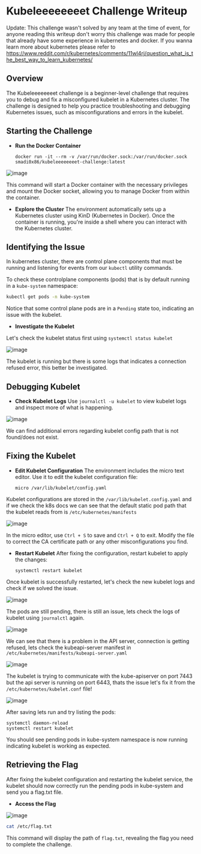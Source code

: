 # Kubeleeeeeeeet Challenge Writeup

Update: This challenge wasn't solved by any team at the time of event, for anyone reading this writeup don't worry this challenge was made for people that already have some experience in kubernetes and docker. If you wanna learn more about kubernetes please refer to  https://www.reddit.com/r/kubernetes/comments/11wl4rj/question_what_is_the_best_way_to_learn_kubernetes/

## Overview

The Kubeleeeeeeeet challenge is a beginner-level challenge that requires you to debug and fix a misconfigured kubelet in a Kubernetes cluster. The challenge is designed to help you practice troubleshooting and debugging Kubernetes issues, such as misconfigurations and errors in the kubelet.

## Starting the Challenge

- **Run the Docker Container**

  ```
  docker run -it --rm -v /var/run/docker.sock:/var/run/docker.sock smadi0x86/kubeleeeeeeeet-challenge:latest
  ```
  
![image](https://github.com/Cyber-Security-Club-HTU/RamadanCTF/assets/75253629/1f1eadb7-6104-49ea-b709-ea684e4b6f21)

  This command will start a Docker container with the necessary privileges and mount the Docker socket, allowing you to manage Docker from within the container.

- **Explore the Cluster**
  The environment automatically sets up a Kubernetes cluster using KinD (Kubernetes in Docker). Once the container is running, you're inside a shell where you can interact with the Kubernetes cluster.

## Identifying the Issue

  In kubernetes cluster, there are control plane components that must be running and listening for events from our `kubectl` utility commands.

  To check these controlplane components (pods) that is by default running in a `kube-system` namespace:

  ```bash
  kubectl get pods -n kube-system
  ```

  Notice that some control plane pods are in a `Pending` state too, indicating an issue with the kubelet.

- **Investigate the Kubelet**

Let's check the kubelet status first using `systemctl status kubelet`

![image](https://github.com/Cyber-Security-Club-HTU/RamadanCTF/assets/75253629/f9d64530-aeaf-4e32-acd8-7992b6e24c55)

The kubelet is running but there is some logs that indicates a connection refused error, this better be investigated.

## Debugging Kubelet

- **Check Kubelet Logs**
  Use `journalctl -u kubelet` to view kubelet logs and inspect more of what is happening.

![image](https://github.com/Cyber-Security-Club-HTU/RamadanCTF/assets/75253629/11db76c2-92eb-4f9d-9efe-54151f6cd690)

We can find additional errors regarding kubelet config path that is not found/does not exist.

## Fixing the Kubelet

- **Edit Kubelet Configuration**
  The environment includes the micro text editor. Use it to edit the kubelet configuration file:

  ```
  micro /var/lib/kubelet/config.yaml
  ```
  
Kubelet configurations are stored in the `/var/lib/kubelet.config.yaml` and if we check the k8s docs we can see that the default static pod path that the kubelet reads from is `/etc/kubernetes/manifests`

![image](https://github.com/Cyber-Security-Club-HTU/RamadanCTF/assets/75253629/59cad2ee-3dfc-4ffa-8fce-26ada61083f9)

  In the micro editor, use `Ctrl + S` to save and `Ctrl + Q` to exit. Modify the file to correct the CA certificate path or any other misconfigurations you find.

- **Restart Kubelet**
  After fixing the configuration, restart kubelet to apply the changes:
  ```
  systemctl restart kubelet
  ```

Once kubelet is successfully restarted, let's check the new kubelet logs and check if we solved the issue.

![image](https://github.com/Cyber-Security-Club-HTU/RamadanCTF/assets/75253629/604d44e4-b661-4270-afd6-7696d799e80b)

The pods are still pending, there is still an issue, lets check the logs of kubelet using `journalctl` again.

![image](https://github.com/Cyber-Security-Club-HTU/RamadanCTF/assets/75253629/eac2fefb-a662-41be-8181-b5cd4833a213)

We can see that there is a problem in the API server, connection is getting refused, lets check the kubeapi-server manifest in `/etc/kubernetes/manifests/kubeapi-server.yaml`

![image](https://github.com/Cyber-Security-Club-HTU/RamadanCTF/assets/75253629/5cda34ae-c625-41ed-8aa7-6a2d051032c0)

The kubelet is trying to communicate with the kube-apiserver on port 7443 but the api server is running on port 6443, thats the issue let's fix it from the `/etc/kubernetes/kubelet.conf` file!

![image](https://github.com/Cyber-Security-Club-HTU/RamadanCTF/assets/75253629/a133901f-7eb8-417a-aaab-2009c84ba094)

After saving lets run and try listing the pods:
```
systemctl daemon-reload
systemctl restart kubelet
```

You should see pending pods in kube-system namespace is now running indicating kubelet is working as expected.

## Retrieving the Flag

After fixing the kubelet configuration and restarting the kubelet service, the kubelet should now correctly run the pending pods in kube-system and send you a flag.txt file.

- **Access the Flag**

![image](https://github.com/Cyber-Security-Club-HTU/RamadanCTF/assets/75253629/a13ffb13-3119-445e-b5cd-afb1de5c3166)

```bash
cat /etc/flag.txt
```

This command will display the path of `flag.txt`, revealing the flag you need to complete the challenge.
